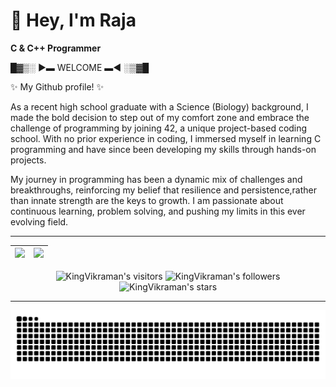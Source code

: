 # 👋 Hey, I'm Raja
                                                                                                                                    
**C & C++ Programmer**

█▓▒░ ►▬ WELCOME ▬◄ ░▒▓█

✨ My Github profile! ✨ 

                  
As a recent high school graduate with a Science (Biology) background, I made the bold decision to step out of my comfort zone and embrace the challenge of programming by joining 42, a unique project-based coding school. With no prior experience in coding, I immersed myself in learning C programming and have since been developing my skills through hands-on projects.

My journey in programming has been a dynamic mix of challenges and breakthroughs, reinforcing my belief that resilience and persistence,rather than innate strength are the keys to growth. I am passionate about continuous learning, problem solving, and pushing my limits in this ever evolving field.

<hr>
<table>
	<thead>
		<tr>
			<th align="center">
				<a href="https://github.com/KingVikraman?tab=repositories">
					<img src="https://github-readme-stats.vercel.app/api?username=KingVikraman&theme=tokyonight&show_icons=true&hide_border=true&count_private=true" style="max-width: 100%;">
				</a>
			</th>
			<th align="center">
				<a href="https://github.com/KingVikraman?tab=repositories">
					<img src="https://github-readme-stats.vercel.app/api/top-langs/?username=KingVikraman&theme=tokyonight&show_icons=true&hide_border=true&layout=compact" width="400">
				</a>
			</th>
		</tr>
	</thead>
</table>
<p align="center" dir="auto">
	<img alt="KingVikraman's visitors" src="https://komarev.com/ghpvc/?username=KingVikraman&amp;color=blue&amp;style=flat&amp;label=visitors" data-canonical-src="https://komarev.com/ghpvc/?username=KingVikraman&amp;color=blue&amp;style=flat&amp;label=visitors" style="max-width: 100%;">
	<img alt="KingVikraman's followers" src="https://img.shields.io/github/followers/KingVikraman?color=blue" data-canonical-src="https://img.shields.io/github/followers/KingVikraman?color=blue" style="max-width: 100%;">
	<img alt="KingVikraman's stars" src="https://img.shields.io/github/stars/KingVikraman?color=blue" data-canonical-src="https://img.shields.io/github/stars/KingVikraman?color=blue" style="max-width: 100%;">
</p>
<hr>

<img src="https://raw.githubusercontent.com/KingVikraman/KingVikraman/output/snake.svg" alt="Snake animation" />

<!--
**KingVikraman/KingVikraman** is a ✨ _special_ ✨ repository because its `README.md` (this file) appears on your GitHub profile.

Here are some ideas to get you started:

- 🔭 I’m currently working on ...
- 🌱 I’m currently learning ...
- 👯 I’m looking to collaborate on ...
- 🤔 I’m looking for help with ...
- 💬 Ask me about ...
- 📫 How to reach me: ...
- 😄 Pronouns: ...
- ⚡ Fun fact: ...
-->
